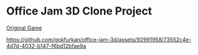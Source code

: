 # Office Jam 3D Clone Project

[Original Game](https://apkcombo.com/us/office-jam-3d/com.odufmrmbef.officejam/)

https://github.com/gokfurkan/office-jam-3d/assets/92991958/73552c4e-4d7d-4032-b147-f6bd12bfae9a
